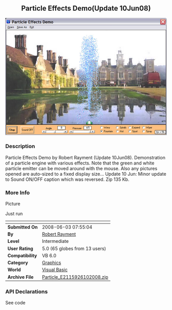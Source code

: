 ﻿<div align="center">

## Particle Effects Demo\(Update 10Jun08\)

<img src="PIC20086344345114.jpg">
</div>

### Description

Particle Effects Demo by Robert Rayment (Update 10Jun08). Demonstration of a particle engine with various effects. Note that the green and white particle emitter can be moved around with the mouse. Also any pictures opened are auto-sized to a fixed display size... Update 10 Jun: Minor update to Sound ON/OFF caption which was reversed. Zip 135 Kb.
 
### More Info
 
Picture

Just run


<span>             |<span>
---                |---
**Submitted On**   |2008-06-03 07:55:04
**By**             |[Robert Rayment](https://github.com/Planet-Source-Code/PSCIndex/blob/master/ByAuthor/robert-rayment.md)
**Level**          |Intermediate
**User Rating**    |5.0 (65 globes from 13 users)
**Compatibility**  |VB 6\.0
**Category**       |[Graphics](https://github.com/Planet-Source-Code/PSCIndex/blob/master/ByCategory/graphics__1-46.md)
**World**          |[Visual Basic](https://github.com/Planet-Source-Code/PSCIndex/blob/master/ByWorld/visual-basic.md)
**Archive File**   |[Particle\_E2115926102008\.zip](https://github.com/Planet-Source-Code/robert-rayment-particle-effects-demo-update-10jun08__1-70623/archive/master.zip)

### API Declarations

See code





